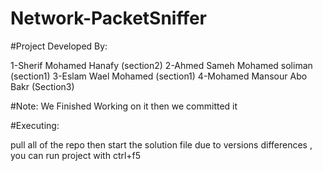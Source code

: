 # Network-PacketSniffer

#Project Developed By:

1-Sherif Mohamed Hanafy (section2)
2-Ahmed Sameh Mohamed soliman (section1)
3-Eslam Wael Mohamed (section1)
4-Mohamed Mansour Abo Bakr (Section3)

#Note: We Finished Working on it then we committed it 

#Executing:

pull all of the repo then start the solution file
due to versions differences , you can run project with ctrl+f5
